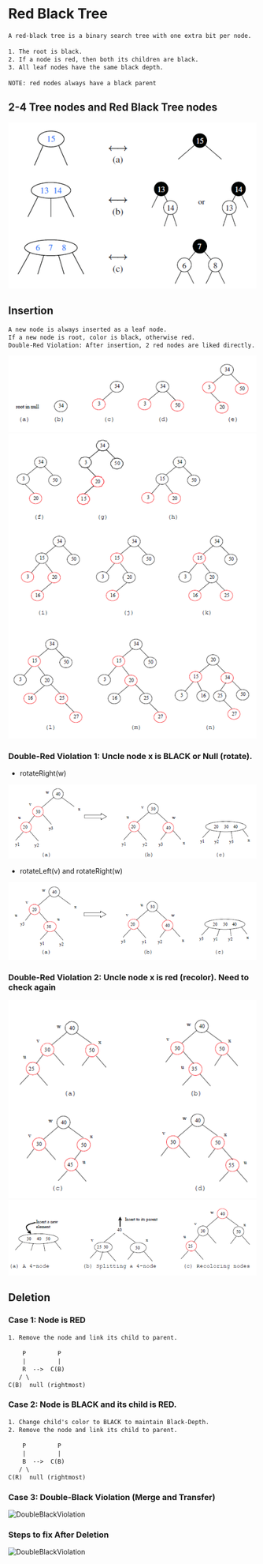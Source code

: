 # Red Black Tree

    A red-black tree is a binary search tree with one extra bit per node.
    
    1. The root is black.
    2. If a node is red, then both its children are black.
    3. All leaf nodes have the same black depth.
    
    NOTE: red nodes always have a black parent 
    
## 2-4 Tree nodes and Red Black Tree nodes   
![RedBlackTreeNode](/images/RedBlackTreeNode.png)

## Insertion
    
    A new node is always inserted as a leaf node.
    If a new node is root, color is black, otherwise red.
    Double-Red Violation: After insertion, 2 red nodes are liked directly.

![DoubleRedInsertion](/images/RedBlackTreeInsertion.png)
![DoubleRedInsertion](/images/RedBlackTreeInsertion2.png)

### Double-Red Violation 1: Uncle node x is BLACK or Null (rotate).

* rotateRight(w)
    
![DoubleRedViolation](/images/RedBlackTreeDoubleRedViolation1-1.png)

* rotateLeft(v) and rotateRight(w)

![DoubleRedViolation](/images/RedBlackTreeDoubleRedViolation1-2.png)


### Double-Red Violation 2: Uncle node x is red (recolor). Need to check again
![DoubleRedViolation](/images/RedBlackTreeDoubleRedViolation2-1.png)
![DoubleRedViolation](/images/RedBlackTreeDoubleRedViolation2-2.png)


## Deletion

### Case 1: Node is RED

    1. Remove the node and link its child to parent.

        P         P
        |         |
        R  -->  C(B)
       / \
    C(B)  null (rightmost)    

### Case 2: Node is BLACK and its child is RED.

    1. Change child's color to BLACK to maintain Black-Depth.
    2. Remove the node and link its child to parent.

        P         P       
        |         |      
        B  -->  C(B)      
       / \           
    C(R)  null (rightmost)

### Case 3: Double-Black Violation (Merge and Transfer)
![DoubleBlackViolation](/images/RedBlackTreeDoubleBlackViolation.png)

### Steps to fix After Deletion 
![DoubleBlackViolation](/images/RedBlackTreeDoubleBlackViolation2.png)

